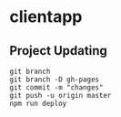 # clientapp

## Project Updating

```
git branch
git branch -D gh-pages
git commit -m "changes"
git push -u origin master
npm run deploy
```
